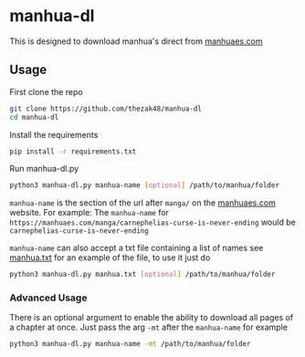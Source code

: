 # manhua-dl
This is designed to download manhua's direct from [manhuaes.com](https://manhuaes.com/)

## Usage

First clone the repo
```bash
git clone https://github.com/thezak48/manhua-dl
cd manhua-dl
```

Install the requirements
```bash
pip install -r requirements.txt
```

Run manhua-dl.py
```bash
python3 manhua-dl.py manhua-name [optional] /path/to/manhua/folder
```

`manhua-name` is the section of the url after `manga/` on the [manhuaes.com](https://manhuaes.com/) website.
For example: The `manhua-name` for `https://manhuaes.com/manga/carnephelias-curse-is-never-ending` would be `carnephelias-curse-is-never-ending`


`manhua-name` can also accept a txt file containing a list of names
see [manhua.txt](https://github.com/thezak48/manhua-dl/blob/main/manhua.txt) for an example of the file, to use it just do
```bash
python3 manhua-dl.py manhua.txt [optional] /path/to/manhua/folder
```


### Advanced Usage
There is an optional argument to enable the ability to download all pages of a chapter at once. Just pass the arg `-mt` after the `manhua-name` for example

```bash
python3 manhua-dl.py manhua-name -mt /path/to/manhua/folder
```